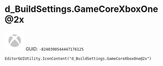 # d_BuildSettings.GameCoreXboxOne@2x
![](/img/d_BuildSettings.GameCoreXboxOne@2x.png)
GUID: `-8240390544447176125`
```
EditorGUIUtility.IconContent("d_BuildSettings.GameCoreXboxOne@2x")
```
